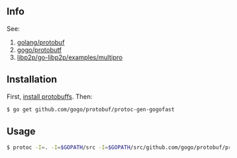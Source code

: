 ## Info
See:
1. [golang/protobuf](https://github.com/golang/protobuf)
2. [gogo/protobutf](https://github.com/gogo/protobuf)
3. [libp2p/go-libp2p/examples/multipro](https://github.com/libp2p/go-libp2p/tree/91fec896549430b7d93a82368b3bcd1ab71320a3/examples/multipro)

## Installation
First, [install protobuffs](https://github.com/golang/protobuf). Then:

```bash
$ go get github.com/gogo/protobuf/protoc-gen-gogofast
```

## Usage
```bash
$ protoc -I=. -I=$GOPATH/src -I=$GOPATH/src/github.com/gogo/protobuf/protobuf --gogofast_out=. p2p.proto
```
